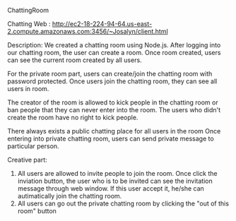 ChattingRoom


Chatting Web : http://ec2-18-224-94-64.us-east-2.compute.amazonaws.com:3456/~Josalyn/client.html

Description:
We created a chatting room using Node.js. After logging into our chatting room, the user can create a room. Once room created, users can see the current room created by all users.

For the private room part, users can create/join the chatting room with password protected. Once users join the chatting room, they can see all users in room.

The creator of the room is allowed to kick people in the chatting room or ban people that they can never enter into the room. The users who didn't create the room have no right to kick people.

There always exists a public chatting place for all users in the room
Once entering into private chatting room, users can send private message to particular person.

Creative part:
1. All users are allowed to invite people to join the room. Once click the inviation button, the user who is to be invited can see the invitation message through web window. If this user accept it, he/she can autimatically join the chatting room.
2. All users can go out the private chatting room by clicking the "out of this room" button
